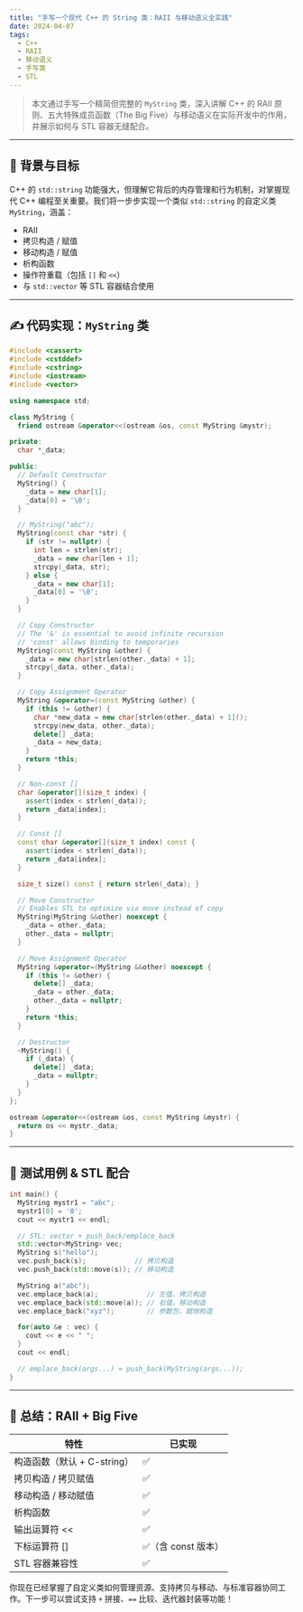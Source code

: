 ```yaml
---
title: "手写一个现代 C++ 的 String 类：RAII 与移动语义全实践"
date: 2024-04-07
tags:
  - C++
  - RAII
  - 移动语义
  - 手写类
  - STL
---
```


> 本文通过手写一个精简但完整的 `MyString` 类，深入讲解 C++ 的 RAII 原则、五大特殊成员函数（The Big Five）与移动语义在实际开发中的作用，并展示如何与 STL 容器无缝配合。

---

## 🧱 背景与目标

C++ 的 `std::string` 功能强大，但理解它背后的内存管理和行为机制，对掌握现代 C++ 编程至关重要。我们将一步步实现一个类似 `std::string` 的自定义类 `MyString`，涵盖：

- RAII
- 拷贝构造 / 赋值
- 移动构造 / 赋值
- 析构函数
- 操作符重载（包括 `[]` 和 `<<`）
- 与 `std::vector` 等 STL 容器结合使用

---

## ✍️ 代码实现：`MyString` 类

```cpp
#include <cassert>
#include <cstddef>
#include <cstring>
#include <iostream>
#include <vector>

using namespace std;

class MyString {
  friend ostream &operator<<(ostream &os, const MyString &mystr);

private:
  char *_data;

public:
  // Default Constructor
  MyString() {
    _data = new char[1];
    _data[0] = '\0';
  }

  // MyString("abc");
  MyString(const char *str) {
    if (str != nullptr) {
      int len = strlen(str);
      _data = new char[len + 1];
      strcpy(_data, str);
    } else {
      _data = new char[1];
      _data[0] = '\0';
    }
  }

  // Copy Constructor
  // The '&' is essential to avoid infinite recursion
  // 'const' allows binding to temporaries
  MyString(const MyString &other) {
    _data = new char[strlen(other._data) + 1];
    strcpy(_data, other._data);
  }

  // Copy Assignment Operator
  MyString &operator=(const MyString &other) {
    if (this != &other) {
      char *new_data = new char[strlen(other._data) + 1]();
      strcpy(new_data, other._data);
      delete[] _data;
      _data = new_data;
    }
    return *this;
  }

  // Non-const []
  char &operator[](size_t index) {
    assert(index < strlen(_data));
    return _data[index];
  }

  // Const []
  const char &operator[](size_t index) const {
    assert(index < strlen(_data));
    return _data[index];
  }

  size_t size() const { return strlen(_data); }

  // Move Constructor
  // Enables STL to optimize via move instead of copy
  MyString(MyString &&other) noexcept {
    _data = other._data;
    other._data = nullptr;
  }

  // Move Assignment Operator
  MyString &operator=(MyString &&other) noexcept {
    if (this != &other) {
      delete[] _data;
      _data = other._data;
      other._data = nullptr;
    }
    return *this;
  }

  // Destructor
  ~MyString() {
    if (_data) {
      delete[] _data;
      _data = nullptr;
    }
  }
};

ostream &operator<<(ostream &os, const MyString &mystr) {
  return os << mystr._data;
}
```

---

## 🧪 测试用例 & STL 配合

```cpp
int main() {
  MyString mystr1 = "abc";
  mystr1[0] = '0';
  cout << mystr1 << endl;

  // STL: vector + push_back/emplace_back
  std::vector<MyString> vec;
  MyString s("hello");
  vec.push_back(s);            // 拷贝构造
  vec.push_back(std::move(s)); // 移动构造

  MyString a("abc");
  vec.emplace_back(a);            // 左值，拷贝构造
  vec.emplace_back(std::move(a)); // 右值，移动构造
  vec.emplace_back("xyz");        // 参数包，就地构造

  for(auto &e : vec) {
    cout << e << " ";
  }
  cout << endl;

  // emplace_back(args...) ≈ push_back(MyString(args...));
}
```

---

## 🧠 总结：RAII + Big Five

| 特性 | 已实现 |
|------|--------|
| 构造函数（默认 + C-string） | ✅ |
| 拷贝构造 / 拷贝赋值 | ✅ |
| 移动构造 / 移动赋值 | ✅ |
| 析构函数 | ✅ |
| 输出运算符 << | ✅ |
| 下标运算符 [] | ✅（含 const 版本）|
| STL 容器兼容性 | ✅ |

你现在已经掌握了自定义类如何管理资源、支持拷贝与移动、与标准容器协同工作。下一步可以尝试支持 `+` 拼接、`==` 比较、迭代器封装等功能！

